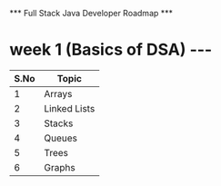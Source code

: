 *** Full Stack Java Developer Roadmap ***

# week 1 (Basics of DSA) --- 

| **S.No** | **Topic**       | 
|----------|-----------------|
| 1        | Arrays          |
| 2        | Linked Lists    |
| 3        | Stacks          |
| 4        | Queues          |
| 5        | Trees           |
| 6        | Graphs          |
